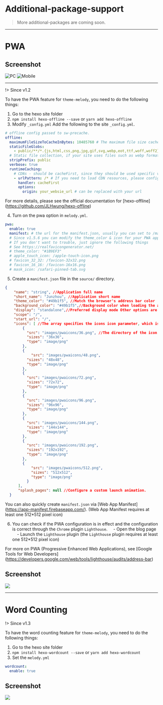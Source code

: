 # Additional-package-support

> More additional-packages are coming soon.

------

# PWA 
## Screenshot

![PC](https://i.loli.net/2019/02/09/5c5e15567c52d.jpg)
![Mobile](https://i.loli.net/2019/02/09/5c5e1556af49b.png)

------
!> Since v1.2

To have the PWA feature for `theme-melody`, you need to do the following things:

1. Go to the hexo site folder
2. `npm install hexo-offline --save` or `yarn add hexo-offline`
3. Modify `_config.yml`
Add the following to the site `_config.yml`.

```yaml
# offline config passed to sw-precache.
offline:
  maximumFileSizeToCacheInBytes: 10485760 # The maximum file size cached, in bytes
  staticFileGlobs:
    - public/**/*.{js,html,css,png,jpg,gif,svg,webp,eot,ttf,woff,woff2}
  # Static file collection, if your site uses files such as webp format, please add the file type.
  stripPrefix: public
  verbose: true
  runtimeCaching:
    # CDNs - should be cacheFirst, since they should be used specific versions so should not change
    - urlPattern: /* # If you need to load CDN resources, please configure this option. If not, you can configure it.
      handler: cacheFirst
      options:
        origin: your_websie_url # can be replaced with your url
```
For more details, please see the official documentation for [hexo-offline] (https://github.com/JLHwung/hexo-offline)

4. Turn on the pwa option in `melody.yml`.

```yaml
pwa:
  enable: true
  manifest: # the url for the manifest.json, usually you can set to /manifest.json
  # Since v1.5.6 you can modify the theme_color & icon for your PWA app.
  # If you don't want to trouble, just ignore the following things
  # See https://realfavicongenerator.net/
  # theme_color: "#1B9EF3"
  # apple_touch_icon: /apple-touch-icon.png
  # favicon_32_32: /favicon-32x32.png
  # favicon_16_16: /favicon-16x16.png
  # mask_icon: /safari-pinned-tab.svg
```
5. Create a `manifest.json` file in the `source/` directory.
```json
{
    "name": "string", //Application full name
    "short_name": "Junzhou", //Application short name
    "theme_color": "#49b1f5", //Match the browser's address bar color
    "background_color": "#49b1f5",//Background color when loading the app
    "display": "standalone",//Preferred display mode Other options are: fullscreen, minimal-ui, browser
    "scope": "/",
    "start_url": "/",
    "icons": [ //The array specifies the icons icon parameter, which is used to adapt to different devices (requires png, at least one icon of 192px*192px)
        {
          "src": "images/pwaicons/36.png", //The directory of the icon file needs to be created by itself in the source/ directory.
          "sizes": "36x36",
          "type": "image/png"
        },
        {
            "src": "images/pwaicons/48.png",
          "sizes": "48x48",
          "type": "image/png"
        },
        {
          "src": "images/pwaicons/72.png",
          "sizes": "72x72",
          "type": "image/png"
        },
        {
          "src": "images/pwaicons/96.png",
          "sizes": "96x96",
          "type": "image/png"
        },
        {
          "src": "images/pwaicons/144.png",
          "sizes": "144x144",
          "type": "image/png"
        },
        {
          "src": "images/pwaicons/192.png",
          "sizes": "192x192",
          "type": "image/png"
        },
        {
            "src": "images/pwaicons/512.png",
            "sizes": "512x512",
            "type": "image/png"
          }
      ],
      "splash_pages": null //Configure a custom launch animation.
  }
```

You can also quickly create `manifest.json` via [Web App Manifest] (https://app-manifest.firebaseapp.com/). (Web App Manifest requires at least one 512*512 pixel icon)

6. You can check if the PWA configuration is in effect and the configuration is correct through the `Chrome` plugin `Lighthouse`.
    - Open the blog page
    - Launch the `Lighthouse` plugin (the `Lighthouse` plugin requires at least one 512*512 pixel icon)

For more on PWA (Progressive Enhanced Web Applications), see [Google Tools for Web Developers] (https://developers.google.com/web/tools/lighthouse/audits/address-bar)


## Screenshot

![](https://user-images.githubusercontent.com/12621342/34635943-b50a2810-f2d1-11e7-995b-526e10da55dc.png)

------

# Word Counting

!> Since v1.3

To have the word counting feature for `theme-melody`, you need to do the following things:

1. Go to the hexo site folder
2. `npm install hexo-wordcount --save` or `yarn add hexo-wordcount`
3. Set the `melody.yml`

```yaml
wordcount:
  enable: true
```

## Screenshot

![](https://user-images.githubusercontent.com/12621342/34635947-be617e0e-f2d1-11e7-918e-594e1a22ab90.png)
